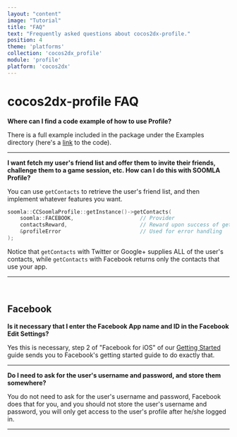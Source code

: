 ```yaml
---
layout: "content"
image: "Tutorial"
title: "FAQ"
text: "Frequently asked questions about cocos2dx-profile."
position: 4
theme: 'platforms'
collection: 'cocos2dx_profile'
module: 'profile'
platform: 'cocos2dx'
---
```


# cocos2dx-profile FAQ

**Where can I find a code example of how to use Profile?**

There is a full example included in the package under the Examples directory (here's a [link](https://github.com/soomla/cocos2dx-profile-example/blob/master/Classes/ProfileScreen.cpp) to the code).

---

**I want fetch my user's friend list and offer them to invite their friends, challenge them to a game session, etc. How can I do this with SOOMLA Profile?**

You can use `getContacts` to retrieve the user's friend list, and then implement whatever features you want.

``` cpp
soomla::CCSoomlaProfile::getInstance()->getContacts(
    soomla::FACEBOOK,                     // Provider
    contactsReward,                       // Reward upon success of getting contacts
    &profileError                         // Used for error handling
);
```

Notice that `getContacts` with Twitter or Google+ supplies ALL of the user's contacts, while `getContacts` with Facebook returns only the contacts that use your app.

---

<br>

## Facebook

**Is it necessary that I enter the Facebook App name and ID in the Facebook Edit Settings?**

Yes this is necessary, step 2 of "Facebook for iOS" of our [Getting Started](/cocos2dx/profile/Profile_GettingStarted/#facebook-for-ios) guide sends you to Facebook's getting started guide to do exactly that.

---

**Do I need to ask for the user's username and password, and store them somewhere?**

You do not need to ask for the user's username and password, Facebook does that for you, and you should not store the user's username and password, you will only get access to the user's profile after he/she logged in.

---
